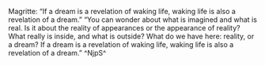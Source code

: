 


Magritte:
“If a dream is a revelation of waking life, waking life is also a revelation of a dream.”
“You can wonder about what is imagined and what is real. Is it about the reality of appearances or the appearance of reality? What really is inside, and what is outside? What do we have here: reality, or a dream? If a dream is a revelation of waking life, waking life is also a revelation of a dream.”
^NjpS^
